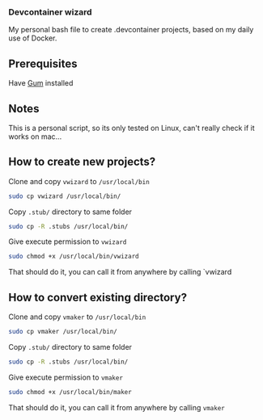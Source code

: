 ### Devcontainer wizard

My personal bash file to create .devcontainer projects, based on my daily use of Docker.

## Prerequisites
Have [Gum](https://github.com/charmbracelet/gum) installed

## Notes
This is a personal script, so its only tested on Linux, can't really check if it works on mac...

## How to create new projects?
Clone and copy `vwizard` to `/usr/local/bin`

```sh
sudo cp vwizard /usr/local/bin/
```

Copy `.stub/` directory to same folder

```sh
sudo cp -R .stubs /usr/local/bin/
```

Give execute permission to `vwizard` 

```sh
sudo chmod +x /usr/local/bin/vwizard
```

That should do it, you can call it from anywhere by calling `vwizard

## How to convert existing directory?

Clone and copy `vmaker` to `/usr/local/bin`

```sh
sudo cp vmaker /usr/local/bin/
```

Copy `.stub/` directory to same folder

```sh
sudo cp -R .stubs /usr/local/bin/
```

Give execute permission to `vmaker` 

```sh
sudo chmod +x /usr/local/bin/maker
```

That should do it, you can call it from anywhere by calling `vmaker`
